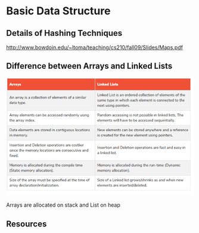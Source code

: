 # Basic Data Structure

## Details of Hashing Techniques
http://www.bowdoin.edu/~ltoma/teaching/cs210/fall09/Slides/Maps.pdf

## Difference between Arrays and Linked Lists

![diff](./diff_array_list.png)

Arrays are allocated on stack and List on heap

## Resources
 
